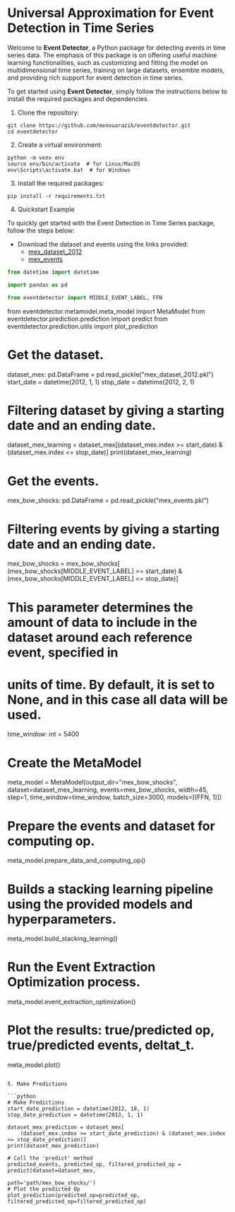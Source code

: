 Universal Approximation for Event Detection in Time Series
==========================================================

Welcome to **Event Detector**, a Python package for detecting events in time series data. The emphasis of this package
is on offering useful machine learning functionalities, such as customizing and fitting the model on multidimensional
time series, training on large datasets, ensemble models, and providing rich support for event detection in time
series.

To get started using **Event Detector**, simply follow the instructions below to install the required packages and
dependencies.

1. Clone the repository:

<pre><code>git clone https://github.com/menouarazib/eventdetector.git
cd eventdetector
</code></pre>

2. Create a virtual environment:

<pre><code>python -m venv env
source env/bin/activate  # for Linux/MacOS
env\Scripts\activate.bat  # for Windows
</code></pre>

3. Install the required packages:

<pre><code>pip install -r requirements.txt</code></pre>

4. Quickstart Example

To quickly get started with the Event Detection in Time Series package, follow the steps below:

- Download the dataset and events using the links provided:
    - [mex_dataset_2012](https://drive.google.com/file/d/1v8W50aveNMUeofDOQoI_601E0IN990BS/view?usp=sharing)
    - [mex_events](https://drive.google.com/file/d/1cMZn4fsgot2J2EffNCKvm0I2XKiIemkl/view?usp=sharing)

```python
from datetime import datetime

import pandas as pd

from eventdetector import MIDDLE_EVENT_LABEL, FFN

```
from eventdetector.metamodel.meta_model import MetaModel
from eventdetector.prediction.prediction import predict
from eventdetector.prediction.utils import plot_prediction

# Get the dataset.
dataset_mex: pd.DataFrame = pd.read_pickle("mex_dataset_2012.pkl")
start_date = datetime(2012, 1, 1)
stop_date = datetime(2012, 2, 1)
# Filtering dataset by giving a starting date and an ending date.
dataset_mex_learning = dataset_mex[(dataset_mex.index >= start_date) & (dataset_mex.index <= stop_date)]
print(dataset_mex_learning)
# Get the events.
mex_bow_shocks: pd.DataFrame = pd.read_pickle("mex_events.pkl")
# Filtering events by giving a starting date and an ending date.
mex_bow_shocks = mex_bow_shocks[
    (mex_bow_shocks[MIDDLE_EVENT_LABEL] >= start_date) & (mex_bow_shocks[MIDDLE_EVENT_LABEL] <= stop_date)]

# This parameter determines the amount of data to include in the dataset around each reference event, specified in
# units of time. By default, it is set to None, and in this case all data will be used.
time_window: int = 5400

# Create the MetaModel
meta_model = MetaModel(output_dir="mex_bow_shocks", dataset=dataset_mex_learning, events=mex_bow_shocks,
                       width=45, step=1, time_window=time_window, batch_size=3000, models=[(FFN, 1)])

# Prepare the events and dataset for computing op.
meta_model.prepare_data_and_computing_op()
# Builds a stacking learning pipeline using the provided models and hyperparameters.
meta_model.build_stacking_learning()
# Run the Event Extraction Optimization process.
meta_model.event_extraction_optimization()
# Plot the results: true/predicted op, true/predicted events, deltat_t.
meta_model.plot()
```

5. Make Predictions

```python
# Make Predictions
start_date_prediction = datetime(2012, 10, 1)
stop_date_prediction = datetime(2013, 1, 1)

dataset_mex_prediction = dataset_mex[
    (dataset_mex.index >= start_date_prediction) & (dataset_mex.index <= stop_date_prediction)]
print(dataset_mex_prediction)

# Call the 'predict' method
predicted_events, predicted_op, filtered_predicted_op = predict(dataset=dataset_mex,
                                                                path='path/mex_bow_shocks/')
# Plot the predicted Op
plot_prediction(predicted_op=predicted_op, filtered_predicted_op=filtered_predicted_op)
```
